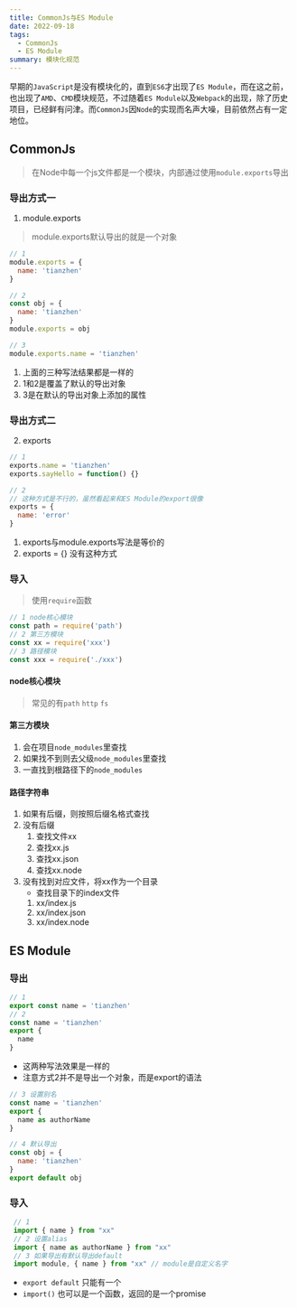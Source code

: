 ```yaml
---
title: CommonJs与ES Module
date: 2022-09-18
tags:
  - CommonJs
  - ES Module
summary: 模块化规范
---
```


早期的`JavaScript`是没有模块化的，直到`ES6`才出现了`ES Module`，而在这之前，也出现了`AMD`、`CMD`模块规范，不过随着`ES Module`以及`Webpack`的出现，除了历史项目，已经鲜有问津。而`CommonJs`因`Node`的实现而名声大噪，目前依然占有一定地位。
## CommonJs
> 在Node中每一个js文件都是一个模块，内部通过使用`module.exports`导出
### 导出方式一
1. module.exports
> module.exports默认导出的就是一个对象
```js
// 1
module.exports = {
  name: 'tianzhen'
}
```
```js
// 2
const obj = {
  name: 'tianzhen'
}
module.exports = obj
```
```js
// 3
module.exports.name = 'tianzhen'
```
1. 上面的三种写法结果都是一样的
2. 1和2是覆盖了默认的导出对象
3. 3是在默认的导出对象上添加的属性
### 导出方式二
2. exports
```js
// 1
exports.name = 'tianzhen'
exports.sayHello = function() {}
```
```js
// 2
// 这种方式是不行的，虽然看起来和ES Module的export很像
exports = {
  name: 'error'
}
```
1. exports与module.exports写法是等价的
2. exports = {} 没有这种方式
### 导入
> 使用`require`函数
```js
// 1 node核心模块
const path = require('path')
// 2 第三方模块
const xx = require('xxx')
// 3 路径模块
const xxx = require('./xxx')
```
#### node核心模块
> 常见的有`path` `http` `fs`
#### 第三方模块
1. 会在项目`node_modules`里查找
2. 如果找不到则去父级`node_modules`里查找
3. 一直找到根路径下的`node_modules`
#### 路径字符串
1. 如果有后缀，则按照后缀名格式查找
2. 没有后缀
    1. 查找文件xx
    2. 查找xx.js
    3. 查找xx.json
    4. 查找xx.node
3. 没有找到对应文件，将xx作为一个目录
    - 查找目录下的index文件
    1. xx/index.js
    2. xx/index.json
    3. xx/index.node
## ES Module
### 导出
```js
// 1
export const name = 'tianzhen'
// 2
const name = 'tianzhen'
export {
  name
}
```
* 这两种写法效果是一样的
* 注意方式2并不是导出一个对象，而是export的语法
```js
// 3 设置别名
const name = 'tianzhen'
export {
  name as authorName
}
```
```js
// 4 默认导出
const obj = {
  name: 'tianzhen'
}
export default obj
```
### 导入
```js
 // 1
 import { name } from "xx"
 // 2 设置alias
 import { name as authorName } from "xx"
 // 3 如果导出有默认导出default
 import module, { name } from "xx" // module是自定义名字
```
* `export default` 只能有一个
* `import()` 也可以是一个函数，返回的是一个promise